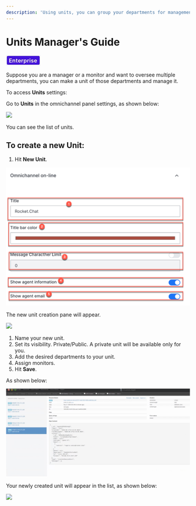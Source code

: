 ```yaml
---
description: 'Using units, you can group your departments for management purposes.'
---
```


# Units Manager's Guide

![](../../.gitbook/assets/2021-06-10_22-31-38%20%283%29%20%283%29%20%283%29%20%283%29%20%283%29%20%283%29%20%283%29.jpg)

Suppose you are a manager or a monitor and want to oversee multiple departments, you can make a unit of those departments and manage it.

To access **Units** settings:

Go to **Units** in the omnichannel panel settings, as shown below:

![](../../.gitbook/assets/0%20%2813%29.png)

You can see the list of units.

## To create a new Unit:

1. Hit **New Unit**.

![](../../.gitbook/assets/1%20%2812%29.png)

The new unit creation pane will appear.

![](../../.gitbook/assets/2%20%2811%29.png)

1. Name your new unit.
2. Set its visibility. Private/Public. A private unit will be available only for you.
3. Add the desired departments to your unit.
4. Assign monitors.
5. Hit **Save**.

As shown below:

![](../../.gitbook/assets/3%20%2812%29.png)

Your newly created unit will appear in the list, as shown below:

![](../../.gitbook/assets/4%20%2812%29.png)

